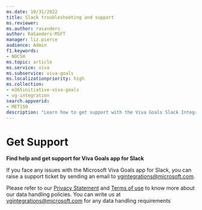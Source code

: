 ```yaml
---
ms.date: 10/31/2022
title: Slack troubleshooting and support
ms.reviewer: 
ms.author: rasanders
author: RaSanders-MSFT
manager: liz.pierce
audience: Admin
f1.keywords:
- NOCSH
ms.topic: article
ms.service: viva
ms.subservice: viva-goals
ms.localizationpriority: high
ms.collection:  
- m365initiative-viva-goals  
- vg-integration
search.appverid:
- MET150
description: "Learn how to get support with the Viva Goals Slack Integration"
---
```


# Get Support

**Find help and get support for Viva Goals app for Slack**

If you face any issues with the Microsoft Viva Goals app for Slack, you can raise a support ticket by sending an email to vgintegrations@microsoft.com.

Please refer to our [Privacy Statement](https://privacy.microsoft.com/en-US/privacystatement#mainnoticetoendusersmodule) and [Terms of use](https://www.microsoft.com/licensing/terms/welcome/WelcomePage?programMoniker=EAEAS) to know more about our data handling policies. You can write us at vgintegrations@microsoft.com for any data handling requirements 

